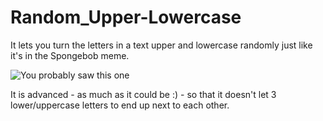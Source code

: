 # Random_Upper-Lowercase
It lets you turn the letters in a text upper and lowercase randomly just like it's in the Spongebob meme.

![You probably saw this one](https://imgflip.com/s/meme/Mocking-Spongebob.jpg)

It is advanced - as much as it could be :) - so that it doesn't let 3 lower/uppercase letters to end up next to each other.

